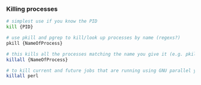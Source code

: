 ### Killing processes

```sh
# simplest use if you know the PID
kill {PID}
```

```sh
# use pkill and pgrep to kill/look up processes by name (regexs?)
pkill {NameOfProcess}
```

```sh
# this kills all the processes matching the name you give it (e.g. pkill java, pkill perl)
killall {NameOfProcess}
```

```sh
# to kill current and future jobs that are running using GNU parallel you can run:
killall perl
```
